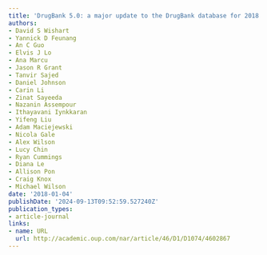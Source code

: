 ```yaml
---
title: 'DrugBank 5.0: a major update to the DrugBank database for 2018'
authors:
- David S Wishart
- Yannick D Feunang
- An C Guo
- Elvis J Lo
- Ana Marcu
- Jason R Grant
- Tanvir Sajed
- Daniel Johnson
- Carin Li
- Zinat Sayeeda
- Nazanin Assempour
- Ithayavani Iynkkaran
- Yifeng Liu
- Adam Maciejewski
- Nicola Gale
- Alex Wilson
- Lucy Chin
- Ryan Cummings
- Diana Le
- Allison Pon
- Craig Knox
- Michael Wilson
date: '2018-01-04'
publishDate: '2024-09-13T09:52:59.527240Z'
publication_types:
- article-journal
links:
- name: URL
  url: http://academic.oup.com/nar/article/46/D1/D1074/4602867
---
```

